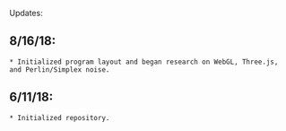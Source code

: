 Updates:

## 8/16/18:
    * Initialized program layout and began research on WebGL, Three.js, and Perlin/Simplex noise.

## 6/11/18:
    * Initialized repository.


